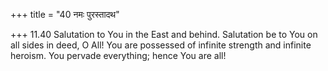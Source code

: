 +++
title = "40 नमः पुरस्तादथ"

+++
11.40 Salutation to You in the East and behind. Salutation be to You on
all sides in deed, O All! You are possessed of infinite strength and
infinite heroism. You pervade everything; hence You are all!
